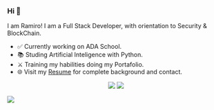 <!-- <img src=""> -->
  
### Hi 👋 
I am Ramiro! I am a Full Stack Developer, with orientation to Security & BlockChain.
- ✅ Currently working on ADA School.
- 📚 Studing Artificial Inteligence with Python.
- ⚔️ Training my habilities doing my Portafolio.
- 🌐 Visit my [Resume](https://drive.google.com/file/d/1GVBoIXJCAcAM9AQuel59HfFGByw5au4o/view?usp=sharing) for complete background and contact.


<p align = "center">
  <img src = "https://github-readme-stats.vercel.app/api?username=ramirofazio&show_icons=true&theme=radical&line_height=33">
  <img src = "https://github-readme-stats.vercel.app/api/top-langs/?username=ramirofazio&hide_langs_below=.25&theme=radical">
</p>

[<img src="https://img.shields.io/badge/linkedin-%230077B5.svg?&style=for-the-badge&logo=linkedin&logoColor=white" />](https://www.linkedin.com/in/ramiro-fazio-dattoli/)
